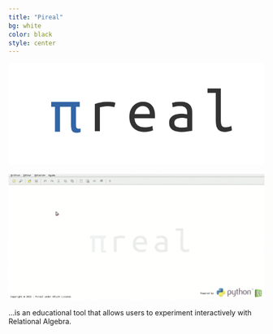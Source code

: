 ```yaml
---
title: "Pireal"
bg: white
color: black
style: center
---
```

![Pireal logo](https://github.com/centaurialpha/pireal/raw/master/src/images/pireal_banner.png)

![demo](img/demo.gif)

...is an educational tool that allows users to experiment interactively with Relational Algebra.
